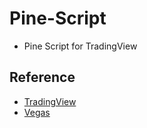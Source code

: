 # Pine-Script
- Pine Script for TradingView

## Reference
- [TradingView](https://tw.tradingview.com/)
- [Vegas](https://www.blocktempo.com/guide-for-trading-vegas-tunnel/)